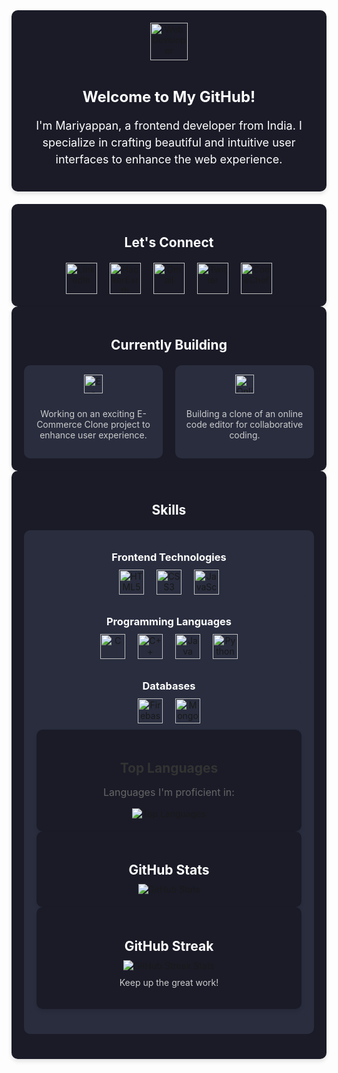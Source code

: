 <!-- About Me Section -->
<div align="center" style="background-color: #1a1b27; padding: 20px; border-radius: 10px; box-shadow: 0 4px 6px rgba(0, 0, 0, 0.1); margin-bottom: 20px;">
    <img src="https://www.svgrepo.com/show/132157/web-developer.svg" alt="Web Developer" height="60" width="60" style="margin-bottom: 10px;">
    <h2 style="color: #ffffff; font-size: 24px; margin-bottom: 10px;">Welcome to My GitHub!</h2>
    <p style="color: #ffffff; font-size: 18px; line-height: 1.5;">
        I'm Mariyappan, a frontend developer from India. I specialize in crafting beautiful and intuitive user interfaces to enhance the web experience.
    </p>
</div>
<!-- Connect with me Section -->
<!-- Enhanced Let's Connect Section with Custom SVG Badges and Rounded Corners -->
<div align="center" style="background-color: #1a1b27; padding: 20px; border-radius: 10px; box-shadow: 0 4px 6px rgba(0, 0, 0, 0.1);">
    <h2 style="color: #ffffff; margin-bottom: 20px;">Let's Connect</h2>
    
<div style="display: flex; justify-content: center; align-items: center; flex-wrap: wrap; gap: 20px;">
        <a href="https://www.linkedin.com/in/your-linkedin-username" target="_blank" style="display: inline-block; border-radius: 50%;">
            <img src="https://www.svgrepo.com/show/465461/linkedin.svg" alt="LinkedIn" height="50" width="50">
        </a>
   <a href="https://www.hackerearth.com/@your-username" target="_blank" style="display: inline-block; border-radius: 50%;">
            <img src="https://www.svgrepo.com/show/330600/hackerearth.svg" alt="HackerEarth" height="50" width="50">
        </a>
        <a href="mailto:mariyappanyogeshwaran@gmail.com" target="_blank" style="display: inline-block; border-radius: 50%;">
            <img src="https://www.svgrepo.com/show/468988/gmail.svg" alt="Gmail" height="50" width="50">
        </a>
        <a href="https://twitter.com/" target="_blank" style="display: inline-block; border-radius: 50%;">
            <img src="https://www.svgrepo.com/show/501035/twitter.svg" alt="Twitter" height="50" width="50">
        </a>
        <a href="https://www.codechef.com/" target="_blank" style="display: inline-block; border-radius: 50%;">
            <img src="https://www.svgrepo.com/show//525270/chef-hat.svg" alt="CodeChef" height="50" width="50" style="fill: #1a1b27;">
        </a>
  </div>
</div>
<!-- Current Project Section -->

<div align="center" style="background-color: #1a1b27; padding: 20px; border-radius: 10px; box-shadow: 0 4px 6px rgba(0, 0, 0, 0.1);">
  <h2 style="color: #ffffff; margin-bottom: 20px;">Currently Building</h2>
  
  <!-- Project Cards -->
  <div style="display: flex; justify-content: center; align-items: center; gap: 20px;">
    <!-- E-Commerce Clone -->
    <div style="background-color: #292d3e; padding: 15px; border-radius: 10px; width: 300px;">
      <a href="https://github.com/MARIYAPPANS/miniproject" target="_blank" style="display: inline-block; margin-bottom: 10px;">
        <img src="https://img.shields.io/badge/-E--Commerce%20Clone-654FF0?style=for-the-badge&logo=github&logoColor=white" alt="E-Commerce Clone" height="30">
      </a>
      <p style="color: #cccccc; font-size: 14px;">Working on an exciting E-Commerce Clone project to enhance user experience.</p>
    </div>
    <!-- Online Code Editor Clone -->
    <div style="background-color: #292d3e; padding: 15px; border-radius: 10px; width: 300px;">
      <a href="https://github.com/YourUsername/online-code-editor" target="_blank" style="display: inline-block; margin-bottom: 10px;">
        <img src="https://img.shields.io/badge/-Online%20Code%20Editor%20Clone-FF5733?style=for-the-badge&logo=github&logoColor=white" alt="Online Code Editor Clone" height="30">
      </a>
      <p style="color: #cccccc; font-size: 14px;">Building a clone of an online code editor for collaborative coding.</p>
    </div>
  </div>
</div>


<!-- Skills Section -->
<!-- Skills Section with Grouped Badges, Headings, and Rounded Corners -->
<div align="center" style="background-color: #1a1b27; padding: 20px; border-radius: 10px; box-shadow: 0 4px 6px rgba(0, 0, 0, 0.1);">
  <h2 style="color: #ffffff; margin-bottom: 20px;">Skills</h2>
  
  <!-- Frontend Technologies -->
  <div style="background-color: #292d3e; padding: 10px; border-radius: 10px; margin-bottom: 20px;">
    <h3 style="color: #ffffff; margin-bottom: 10px;">Frontend Technologies</h3>
    <div style="display: flex; justify-content: center; align-items: center; flex-wrap: wrap; gap: 20px;">
     <a href="https://www.w3.org/html/" target="_blank" rel="noopener noreferrer">
    <img src="https://www.svgrepo.com/show/409142/html5.svg" alt="HTML5" height="40">
  </a>
  <a href="https://www.w3.org/Style/CSS/Overview.en.html" target="_blank" rel="noopener noreferrer">
    <img src="https://www.svgrepo.com/show/478223/css.svg" alt="CSS3" height="40">
  </a>
  <a href="https://developer.mozilla.org/en-US/docs/Web/JavaScript" target="_blank" rel="noopener noreferrer">
    <img src="https://www.svgrepo.com/show/508924/js02.svg" alt="JavaScript" height="40">
  </a>
  
    
  </div>
  
  <!-- Programming Languages -->
  <div style="background-color: #292d3e; padding: 10px; border-radius: 10px; margin-bottom: 20px;">
    <h3 style="color: #ffffff; margin-bottom: 10px;">Programming Languages</h3>
    <div style="display: flex; justify-content: center; align-items: center; flex-wrap: wrap; gap: 20px;">
     <a href="https://www.learn-c.org/" target="_blank" rel="noopener noreferrer">
  <img src="https://www.svgrepo.com/show/339041/c-language.svg" alt="C" height="40">
</a>
<a href="https://www.cplusplus.com/" target="_blank" rel="noopener noreferrer">
  <img src="https://www.svgrepo.com/show/508737/captivate.svg" alt="C++" height="40">
</a>
<a href="https://www.java.com/" target="_blank" rel="noopener noreferrer">
  <img src="https://www.svgrepo.com/show/370215/language-java-text.svg" alt="Java" height="40">
</a>
<a href="https://www.python.org/" target="_blank" rel="noopener noreferrer">
  <img src="https://www.svgrepo.com/show/503402/language-python.svg" alt="Python" height="40">
</a>

    
  </div>
  
  <!-- Databases -->
  <div style="background-color: #292d3e; padding: 10px; border-radius: 10px;">
    <h3 style="color: #ffffff; margin-bottom: 10px;">Databases</h3>
    <div style="display: flex; justify-content: center; align-items: center; flex-wrap: wrap; gap: 20px;">
      <a href="https://firebase.google.com/" target="_blank" rel="noopener noreferrer">
  <img src="https://www.svgrepo.com/show/368694/firebase.svg" alt="Firebase" height="40">
</a>
<a href="https://www.mongodb.com/" target="_blank" rel="noopener noreferrer">
  <img src="https://www.svgrepo.com/show/473729/mongodb.svg" alt="MongoDB" height="40">
</a>

    
  </div>
</div>

 


<!-- Top Languages Section with Enhanced Background Color -->
<!-- Top Languages Section with Neutral Background -->
<div align="center" style="background-color: #1a1b27; padding: 20px; border-radius: 10px; box-shadow: 0 4px 6px rgba(0, 0, 0, 0.1);">
  <h2 style="color: #333333; margin-bottom: 10px;">Top Languages</h2>
  <p style="font-size: 16px; color: #666666;">Languages I'm proficient in:</p>
  
  <div style="display: flex; justify-content: center; align-items: center;">
    <img src="https://github-readme-stats.vercel.app/api/top-langs/?username=mariyappans&layout=compact&langs_count=6&theme=radical" alt="Top Languages" style="max-width: 100%;">
  </div>
</div>



<!-- GitHub Stats Section -->
<!-- GitHub Stats Section with Custom Background Color -->
<div align="center" style="background-color:#1a1b27; padding: 20px; border-radius: 10px; box-shadow: 0 4px 6px rgba(0, 0, 0, 0.1);">
  <h2 style="color: #ffffff; margin-bottom: 10px;">GitHub Stats</h2>
  <img src="https://github-readme-stats.vercel.app/api?username=mariyappans&show_icons=true&theme=radical" alt="GitHub Stats" style="max-width: 100%;">
</div>



<!-- GitHub Streak Stats Section -->
<div align="center" style="background-color: #1a1b27; padding: 20px; border-radius: 10px; box-shadow: 0 4px 6px rgba(0, 0, 0, 0.1);">
  <h2 style="color: #ffffff; margin-bottom: 10px;">GitHub Streak</h2>
  <img src="https://github-readme-streak-stats.herokuapp.com/?user=mariyappans&theme=highcontrast" alt="GitHub Streak Stats">
  <p style="margin-top: 10px; font-size: 14px; color: #cccccc;">Keep up the great work!</p>
</div>

